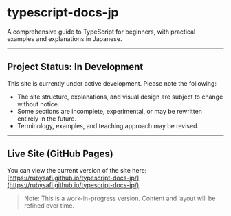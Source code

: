 # typescript-docs-jp
A comprehensive guide to TypeScript for beginners, with practical examples and explanations in Japanese.

---

## Project Status: In Development

This site is currently under active development. Please note the following:

- The site structure, explanations, and visual design are subject to change without notice.
- Some sections are incomplete, experimental, or may be rewritten entirely in the future.
- Terminology, examples, and teaching approach may be revised.

---

## Live Site (GitHub Pages)

You can view the current version of the site here:  
 [https://rubysafi.github.io/typescript-docs-jp/](https://rubysafi.github.io/typescript-docs-jp/)

> Note: This is a work-in-progress version. Content and layout will be refined over time.
